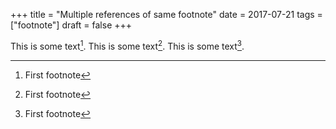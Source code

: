 +++
title = "Multiple references of same footnote"
date = 2017-07-21
tags = ["footnote"]
draft = false
+++

This is some text[^fn:1].
This is some text[^fn:1].
This is some text[^fn:1].

[^fn:1]: First footnote